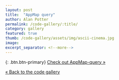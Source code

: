 ```yaml
---
layout: post
title:  "AppMap query"
author: Alan Potter
permalink: /code-gallery/:title/
category: gallery
featured: true
thumb: /code-gallery/assets/img/ascii-cinema.jpg
image: 
excerpt_separator: <!--more-->
---
```


<script id="asciicast-368789" src="https://asciinema.org/a/368789.js" async></script>



<!--more-->



{: .btn.btn-primary}
[Check out AppMap-query &raquo;](https://asciinema.org/a/368789)

[&laquo; Back to the code gallery](/code-gallery)
